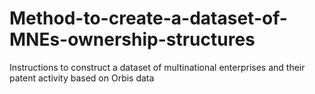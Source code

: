 # Method-to-create-a-dataset-of-MNEs-ownership-structures
Instructions to construct a dataset of multinational enterprises and their patent activity based on Orbis data
